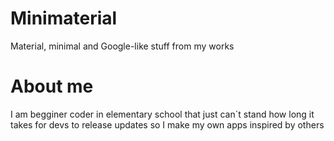 # Minimaterial
Material, minimal and Google-like stuff from my works
# About me
I am begginer coder in elementary  school that just can´t stand how long it takes for devs to release updates so I make my own apps inspired by others
